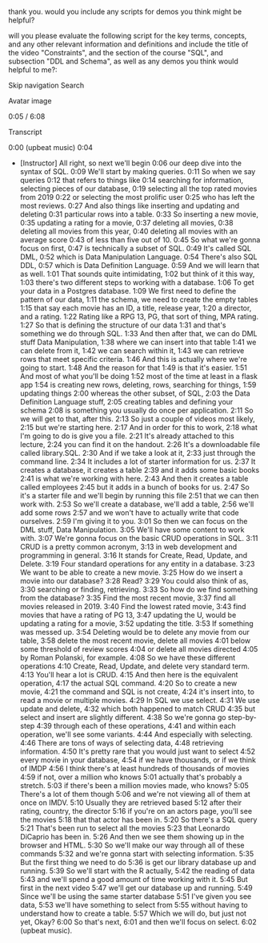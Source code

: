 thank you. would you include any scripts for demos you think might be helpful? 





will you please evaluate the following script for the key terms, concepts, and any other relevant information and definitions and include the title of the video "Constraints", and the section of the course "SQL", and subsection "DDL and Schema", as well as any demos you think would helpful to me?:




Skip navigation
Search




Avatar image


0:05 / 6:08

Transcript


0:00
(upbeat music)
0:04
- [Instructor] All right, so next we'll begin
0:06
our deep dive into the syntax of SQL.
0:09
We'll start by making queries.
0:11
So when we say queries
0:12
that refers to things like
0:14
searching for information, selecting pieces of our database,
0:19
selecting all the top rated movies from 2019
0:22
or selecting the most prolific user
0:25
who has left the most reviews.
0:27
And also things like inserting and updating and deleting
0:31
particular rows into a table.
0:33
So inserting a new movie,
0:35
updating a rating for a movie,
0:37
deleting all movies,
0:38
deleting all movies from this year,
0:40
deleting all movies with an average score
0:43
of less than five out of 10.
0:45
So what we're gonna focus on first,
0:47
is technically a subset of SQL.
0:49
It's called SQL DML,
0:52
which is Data Manipulation Language.
0:54
There's also SQL DDL,
0:57
which is Data Definition Language.
0:59
And we will learn that as well.
1:01
That sounds quite intimidating,
1:02
but think of it this way,
1:03
there's two different steps to working with a database.
1:06
To get your data in a Postgres database.
1:09
We first need to define the pattern of our data,
1:11
the schema, we need to create the empty tables
1:15
that say each movie has an ID, a title, release year,
1:20
a director, and a rating.
1:22
Rating like a RPG 13, PG, that sort of thing, MPA rating.
1:27
So that is defining the structure of our data
1:31
and that's something we do through SQL.
1:33
And then after that, we can do DML stuff Data Manipulation,
1:38
where we can insert into that table
1:41
we can delete from it,
1:42
we can search within it,
1:43
we can retrieve rows that meet specific criteria.
1:46
And this is actually where we're going to start.
1:48
And the reason for that
1:49
is that it's easier.
1:51
And most of what you'll be doing
1:52
most of the time at least in a flask app
1:54
is creating new rows, deleting, rows, searching for things,
1:59
updating things
2:00
whereas the other subset, of SQL,
2:03
the Data Definition Language stuff,
2:05
creating tables and defining your schema
2:08
is something you usually do once per application.
2:11
So we will get to that, after this.
2:13
So just a couple of videos most likely,
2:15
but we're starting here.
2:17
And in order for this to work,
2:18
what I'm going to do is give you a file.
2:21
It's already attached to this lecture,
2:24
you can find it on the handout.
2:26
It's a downloadable file called library.SQL.
2:30
And if we take a look at it,
2:33
just through the command line.
2:34
It includes a lot of starter information for us.
2:37
It creates a database, it creates a table
2:39
and it adds some basic books
2:41
is what we're working with here.
2:43
And then it creates a table called employees
2:45
but it adds in a bunch of books for us.
2:47
So it's a starter file and we'll begin by running this file
2:51
that we can then work with.
2:53
So we'll create a database, we'll add a table,
2:56
we'll add some rows
2:57
and we won't have to actually write that code ourselves.
2:59
I'm giving it to you.
3:01
So then we can focus on the DML stuff, Data Manipulation.
3:05
We'll have some content to work with.
3:07
We're gonna focus on the basic CRUD operations in SQL.
3:11
CRUD is a pretty common acronym,
3:13
in web development and programming in general.
3:16
It stands for Create, Read, Update, and Delete.
3:19
Four standard operations for any entity in a database.
3:23
We want to be able to create a new movie.
3:25
How do we insert a movie into our database?
3:28
Read?
3:29
You could also think of as,
3:30
searching or finding, retrieving.
3:33
So how do we find something from the database?
3:35
Find the most recent movie,
3:37
find all movies released in 2019.
3:40
Find the lowest rated movie,
3:43
find movies that have a rating of PG 13,
3:47
updating the U, would be updating a rating for a movie,
3:52
updating the title.
3:53
If something was messed up.
3:54
Deleting would be to delete any movie from our table,
3:58
delete the most recent movie, delete all movies
4:01
below some threshold of review scores
4:04
or delete all movies directed
4:05
by Roman Polanski, for example.
4:08
So we have these different operations
4:10
Create, Read, Update, and delete very standard term.
4:13
You'll hear a lot is CRUD.
4:15
And then here is the equivalent operation,
4:17
the actual SQL command.
4:20
So to create a new movie,
4:21
the command and SQL is not create,
4:24
it's insert into, to read a movie or multiple movies.
4:29
In SQL we use select.
4:31
We use update and delete,
4:32
which both happened to match CRUD
4:35
but select and insert are slightly different.
4:38
So we're gonna go step-by-step
4:39
through each of these operations,
4:41
and within each operation, we'll see some variants.
4:44
And especially with selecting.
4:46
There are tons of ways of selecting data,
4:48
retrieving information.
4:50
It's pretty rare that you would just want to select
4:52
every movie in your database,
4:54
if we have thousands, or if we think of IMDP
4:56
I think there's at least hundreds of thousands of movies
4:59
if not, over a million who knows
5:01
actually that's probably a stretch.
5:03
if there's been a million movies made, who knows?
5:05
There's a lot of them though
5:06
and we're not viewing all of them at once on IMDV.
5:10
Usually they are retrieved based
5:12
after their rating, country, the director
5:16
if you're on an actors page, you'll see the movies
5:18
that that actor has been in.
5:20
So there's a SQL query
5:21
That's been run to select all the movies
5:23
that Leonardo DiCaprio has been in.
5:26
And then we see them showing up in the browser and HTML.
5:30
So we'll make our way through all of these commands
5:32
and we're gonna start with selecting information.
5:35
But the first thing we need to do
5:36
is get our library database up and running.
5:39
So we'll start with the R actually,
5:42
the reading of data
5:43
and we'll spend a good amount of time working with it.
5:45
But first in the next video
5:47
we'll get our database up and running.
5:49
Since we'll be using the same starter database
5:51
I've given you see data,
5:53
we'll have something to select from
5:55
without having to understand how to create a table.
5:57
Which we will do, but just not yet, Okay?
6:00
So that's next,
6:01
and then we'll focus on select.
6:02
(upbeat music).
